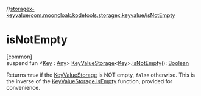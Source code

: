 //[storagex-keyvalue](../../index.md)/[com.mooncloak.kodetools.storagex.keyvalue](index.md)/[isNotEmpty](is-not-empty.md)

# isNotEmpty

[common]\
suspend fun &lt;[Key](is-not-empty.md) : [Any](https://kotlinlang.org/api/latest/jvm/stdlib/kotlin/-any/index.html)&gt; [KeyValueStorage](-key-value-storage/index.md)&lt;[Key](is-not-empty.md)&gt;.[isNotEmpty](is-not-empty.md)(): [Boolean](https://kotlinlang.org/api/latest/jvm/stdlib/kotlin/-boolean/index.html)

Returns `true` if the [KeyValueStorage](-key-value-storage/index.md) is NOT empty, `false` otherwise. This is the inverse of the [KeyValueStorage.isEmpty](-key-value-storage/is-empty.md) function, provided for convenience.
